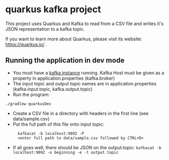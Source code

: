 # quarkus kafka project

This project uses Quarkus and Kafka to read from a CSV file and writes it's JSON representation to a kafka topic.

If you want to learn more about Quarkus, please visit its website: https://quarkus.io/ .

## Running the application in dev mode

- You must have a [kafka instance](https://github.com/praveenray/kafka-docker-cluster) running. Kafka Host must be given as a property in application.properties (kafka.broker)
- The input topic and output topic names are in application.properties (kafka.input.topic, kafka.output.topic)
- Run the program: 
```shell script
./gradlew quarkusDev
```
- Create a CSV file in a directory with headers in the first line (see data/sample.csv)
- Put the full path of this file onto input topic:
  ```
    kafkacat -b localhost:9092 -P
    <enter full path to data/sample.csv followed by CTRL+D>
   ```
- If all goes well, there should be JSON on the output.topic:
```kafkacat -b localhost:9092 -o beginning -e -t output.topic```
